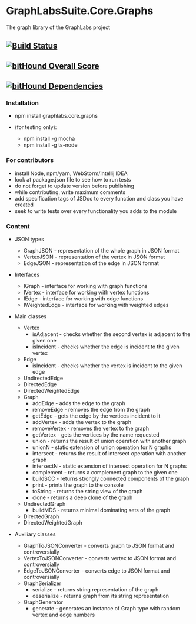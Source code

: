 # GraphLabsSuite.Core.Graphs
The graph library of the GraphLabs project

## [![Build Status](https://travis-ci.org/eakarpov/GraphLabsSuite.Core.Graphs.svg?branch=master)](https://travis-ci.org/eakarpov/GraphLabsSuite.Core.Graphs)
## [![bitHound Overall Score](https://www.bithound.io/github/eakarpov/GraphLabsSuite.Core.Graphs/badges/score.svg)](https://www.bithound.io/github/eakarpov/GraphLabsSuite.Core.Graphs)
## [![bitHound Dependencies](https://www.bithound.io/github/eakarpov/GraphLabsSuite.Core.Graphs/badges/dependencies.svg)](https://www.bithound.io/github/eakarpov/GraphLabsSuite.Core.Graphs/npm)

### Installation
* npm install graphlabs.core.graphs

* (for testing only):
    * npm install -g mocha
    * npm install -g ts-node

### For contributors
* install Node, npm/yarn, WebStorm/Intellij IDEA
* look at package.json file to see how to run tests
* do not forget to update version before publishing
* while contributing, write maximum comments
* add specification tags of JSDoc to every function and class you have created
* seek to write tests over every functionality you adds to the module

### Content
* JSON types
    * GraphJSON - representation of the whole graph in JSON format
    * VertexJSON - representation of the vertex in JSON format
    * EdgeJSON - representation of the edge in JSON format

* Interfaces
    * IGraph - interface for working with graph functions
    * IVertex - interface for working with vertex functions
    * IEdge - interface for working with edge functions
    * IWeightedEdge - interface for working with weighted edges

* Main classes
    * Vertex
        * isAdjacent - checks whether the second vertex is adjacent to the given one
        * isIncident - checks whether the edge is incident to the given vertex
    * Edge
        * isIncident - checks whether the vertex is incident to the given edge
    * UndirectedEdge
    * DirectedEdge
    * DirectedWeightedEdge
    * Graph
        * addEdge - adds the edge to the graph
        * removeEdge - removes the edge from the graph
        * getEdge - gets the edge by the vertices incident to it
        * addVertex - adds the vertex to the graph
        * removeVertex - removes the vertex to the graph
        * getVertex - gets the vertices by the name requested
        * union - returns the result of union operation with another graph
        * unionN - static extension of union operation for N graphs
        * intersect - returns the result of intersect operation with another graph
        * intersectN - static extension of intersect operation for N graphs
        * complement - returns a complement graph to the given one
        * buildSCC - returns strongly connected components of the graph
        * print - prints the graph to the console
        * toString - returns the string view of the graph
        * clone - returns a deep clone of the graph
    * UndirectedGraph
        * buildMDS - returns minimal dominating sets of the graph
    * DirectedGraph
    * DirectedWeightedGraph

* Auxiliary classes
    * GraphToJSONConverter - converts graph to JSON format and controversially
    * VertexToJSONConverter - converts vertex to JSON format and controversially
    * EdgeToJSONConverter - converts edge to JSON format and controversially
    * GraphSerializer
        * serialize - returns string representation of the graph
        * deserialize - returns graph from its string representation
    * GraphGenerator
        * generate - generates an instance of Graph type with random vertex and edge numbers